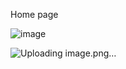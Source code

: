 Home page 

![image](https://github.com/NoyShabo/dynamoNet-client/assets/75336643/a2ba22a8-5175-4a35-b71a-0409ac1eda68)


![Uploading image.png…]()
